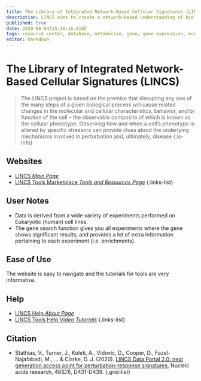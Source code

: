 ```yaml
---
title: The Library of Integrated Network-Based Cellular Signatures (LINCS)
description: LINCS aims to create a network-based understanding of biology by cataloging changes in gene expression and other cellular processes that occur when cells are exposed to a variety of perturbing agents.
published: true
date: 2020-08-04T15:38:16.010Z
tags: resource center, database, metabolism, gene, gene expression, eukaryota, curated, network, toolbox
editor: markdown
---
```


# The Library of Integrated Network-Based Cellular Signatures (LINCS)

> The LINCS project is based on the premise that disrupting any one of the many steps of a given biological process will cause related changes in the molecular and cellular characteristics, behavior, and/or function of the cell – the observable composite of which is known as the cellular phenotype. Observing how and when a cell’s phenotype is altered by specific stressors can provide clues about the underlying mechanisms involved in perturbation and, ultimately, disease
{.is-info}

 
## Websites

- [LINCS *Main Page*](http://www.lincsproject.org/LINCS/)
- [LINCS Tools Marketplace *Tools and Resources Page*](http://www.lincsproject.org/LINCS/tools)
{.links-list}


## User Notes

- Data is derived from a wide variety of experiments performed on Eukaryotic (human) cell lines. 
- The gene search function gives you all experiments where the gene shows significant results, and provides a lot of extra information pertaining to each experiment (i.e. enrichments).

## Ease of Use

The website is easy to navigate and the tutorials for tools are very informative. 

## Help

- [LINCS Help *About Page*](http://www.lincsproject.org/LINCS/about)
- [LINCS Tools Help *Video Tutorials*](http://www.lincsproject.org/LINCS/tools)
{.links-list}

## Citation 

- Stathias, V., Turner, J., Koleti, A., Vidovic, D., Cooper, D., Fazel-Najafabadi, M., ... & Clarke, D. J. (2020). [LINCS Data Portal 2.0: next generation access point for perturbation-response signatures.](https://academic.oup.com/nar/article/48/D1/D431/5614562) Nucleic acids research, 48(D1), D431-D439.
{.grid-list}